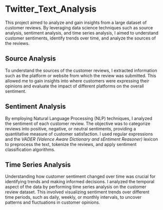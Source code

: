 # Twitter_Text_Analysis

This project aimed to analyze and gain insights from a large dataset of customer reviews. By leveraging data science techniques such as source analysis, sentiment analysis, and time series analysis, I aimed to understand customer sentiments, identify trends over time, and analyze the sources of the reviews.

## Source Analysis
To understand the sources of the customer reviews, I extracted information such as the platform or website from which the review was submitted. This allowed me to gain insights into where customers were expressing their opinions and evaluate the impact of different platforms on the overall sentiment.

## Sentiment Analysis
By employing Natural Language Processing (NLP) techniques, I analyzed the sentiment of each customer review. The objective was to categorize reviews into positive, negative, or neutral sentiments, providing a quantitative measure of customer satisfaction. I used regular expressions and the *VADER (Valence Aware Dictionary and sEntiment Reasoner)* lexicon to preprocess the text, tokenize the reviews, and apply sentiment classification algorithms.

## Time Series Analysis
Understanding how customer sentiment changed over time was crucial for identifying trends and making informed decisions. I analyzed the temporal aspect of the data by performing time series analysis on the customer review dataset. This involved visualizing sentiment trends over different time periods, such as daily, weekly, or monthly intervals, to uncover patterns and fluctuations in customer opinions.

